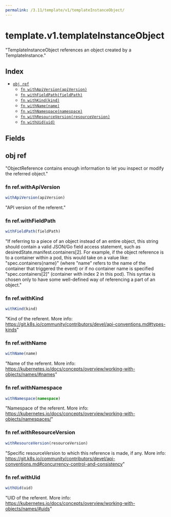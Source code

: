 ```yaml
---
permalink: /3.11/template/v1/templateInstanceObject/
---
```


# template.v1.templateInstanceObject

"TemplateInstanceObject references an object created by a TemplateInstance."

## Index

* [`obj ref`](#obj-ref)
  * [`fn withApiVersion(apiVersion)`](#fn-refwithapiversion)
  * [`fn withFieldPath(fieldPath)`](#fn-refwithfieldpath)
  * [`fn withKind(kind)`](#fn-refwithkind)
  * [`fn withName(name)`](#fn-refwithname)
  * [`fn withNamespace(namespace)`](#fn-refwithnamespace)
  * [`fn withResourceVersion(resourceVersion)`](#fn-refwithresourceversion)
  * [`fn withUid(uid)`](#fn-refwithuid)

## Fields

## obj ref

"ObjectReference contains enough information to let you inspect or modify the referred object."

### fn ref.withApiVersion

```ts
withApiVersion(apiVersion)
```

"API version of the referent."

### fn ref.withFieldPath

```ts
withFieldPath(fieldPath)
```

"If referring to a piece of an object instead of an entire object, this string should contain a valid JSON/Go field access statement, such as desiredState.manifest.containers[2]. For example, if the object reference is to a container within a pod, this would take on a value like: \"spec.containers{name}\" (where \"name\" refers to the name of the container that triggered the event) or if no container name is specified \"spec.containers[2]\" (container with index 2 in this pod). This syntax is chosen only to have some well-defined way of referencing a part of an object."

### fn ref.withKind

```ts
withKind(kind)
```

"Kind of the referent. More info: https://git.k8s.io/community/contributors/devel/api-conventions.md#types-kinds"

### fn ref.withName

```ts
withName(name)
```

"Name of the referent. More info: https://kubernetes.io/docs/concepts/overview/working-with-objects/names/#names"

### fn ref.withNamespace

```ts
withNamespace(namespace)
```

"Namespace of the referent. More info: https://kubernetes.io/docs/concepts/overview/working-with-objects/namespaces/"

### fn ref.withResourceVersion

```ts
withResourceVersion(resourceVersion)
```

"Specific resourceVersion to which this reference is made, if any. More info: https://git.k8s.io/community/contributors/devel/api-conventions.md#concurrency-control-and-consistency"

### fn ref.withUid

```ts
withUid(uid)
```

"UID of the referent. More info: https://kubernetes.io/docs/concepts/overview/working-with-objects/names/#uids"